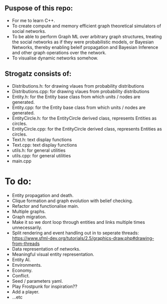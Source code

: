 ## Puspose of this repo:
- For me to learn C++.
- To create compute and memory efficient graph theoretical simulators of social networks.
- To be able to perform Graph ML over arbitrary graph structures, treating the social networks as if they were probabilistic models, or Bayesian Networks, thereby enabling beleif propagation and Bayesian Inference and other graph operations over the network.
- To visualise dynamic networks somehow.

## Strogatz consists of:
- Distributions.h: for drawing vlaues from probability distributions
- Distributions.cpp: for drawing vlaues from probability distributions
- Entity.h: for the Entity base class from which units / nodes are generated.
- Entity.cpp: for the Entity base class from which units / nodes are generated.
- EntityCircle.h: for the EntityCircle derived class, represents Entities as circles.
- EntityCircle.cpp: for the EntityCircle derived class, represents Entities as circles.
- Text.h: text display functions
- Text.cpp: text display functions
- utils.h: for general utilities
- utils.cpp: for general utilities
- main.cpp

# To do:
- Entity propagation and death.
- Clique formation and graph evolution with belief checking.
- Refactor and functionalise main.
- Multiple graphs.
- Graph migration.
- Make it so we dont loop through entities and links multiple times unnecessarily.
- Split rendering and event handling out in to seperate threads: 
	https://www.sfml-dev.org/tutorials/2.5/graphics-draw.php#drawing-from-threads
- Data representation of networks.
- Meaningful visual entity representation.
- Entity AI.
- Environments.
- Economy.
- Conflict.
- Seed / parameters yaml.
- Play Frostpunk for inspiration??
- Add a player.
- ...etc
